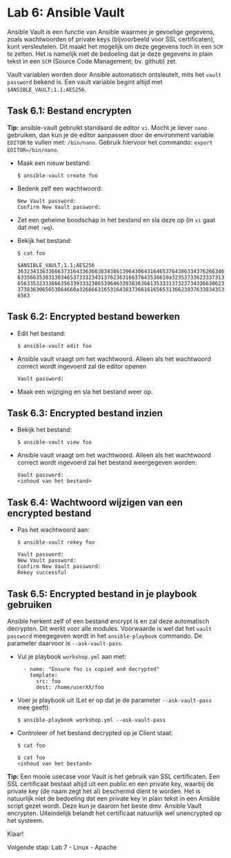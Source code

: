 # Lab 6: Ansible Vault

Ansible Vault is een functie van Ansible waarmee je gevoelige gegevens, zoals wachtwoorden of private keys (bijvoorbeeld voor SSL certificaten), kunt versleutelen. Dit maakt het mogelijk om deze gegevens toch in een ``SCM`` te zetten. Het is namelijk niet de bedoeling dat je deze gegevens in plain tekst in een ``SCM`` (Source Code Management; bv. github) zet.

Vault variablen worden door Ansible automatisch ontsleutelt, mits het ``vault password`` bekend is. Een vault variable begint altijd met ``$ANSIBLE_VAULT;1.1;AES256``.


## Task 6.1: Bestand encrypten

**Tip:** ansible-vault gebruikt standaard de editor ``vi``. Mocht je liever ``nano`` gebruiken, dan kun je de editor aanpassen door de environment variable ``EDITOR`` te vullen met: ``/bin/nano``. Gebruik hiervoor het commando: ``export EDITOR=/bin/nano``.

* Maak een nieuw bestand:

  ``$ ansible-vault create foo``

* Bedenk zelf een wachtwoord:

  ```
  New Vault password:
  Confirm New Vault password:
  ```

* Zet een geheime boodschap in het bestand en sla deze op (in ``vi`` gaat dat met ``:wq``).
* Bekijk het bestand:

  ``$ cat foo``
  
  ```
  $ANSIBLE_VAULT;1.1;AES256
  36323433633666373164336366383438613964306431646537643863343762663465376265326337
  6335663530313034653733323431376236316637643536610a323537336233373139363538383438
  65633532333866356339333238653964633938363661353331373237343366306239313632623935
  3738363065653864660a326666316531643837366161656531366239376338343534336230613832
  6563
  ```

## Task 6.2: Encrypted bestand bewerken

* Edit het bestand:

  ``$ ansible-vault edit foo``

* Ansible vault vraagt om het wachtwoord. Alleen als het wachtwoord correct wordt ingevoerd zal de editor openen

  ```
  Vault password:
  ```

* Maak een wijziging en sla het bestand weer op.


## Task 6.3: Encrypted bestand inzien

* Bekijk het bestand:

  ``$ ansible-vault view foo``

* Ansible vault vraagt om het wachtwoord. Alleen als het wachtwoord correct wordt ingevoerd zal het bestand weergegeven worden:

  ```
  Vault password:
  <inhoud van het bestand>
  ```

## Task 6.4: Wachtwoord wijzigen van een encrypted bestand

* Pas het wachtwoord aan:

  ``$ ansible-vault rekey foo``
  
   ```
   Vault password:
   New Vault password:
   Confirm New Vault password:
   Rekey successful
   ```

## Task 6.5: Encrypted bestand in je playbook gebruiken

Ansible herkent zelf of een bestand encrypt is en zal deze automatisch decrypten. Dit werkt voor alle modules. Voorwaarde is wel dat het ``vault password`` meegegeven wordt in het ``ansible-playbook`` commando. De parameter daarvoor is ``--ask-vault-pass``.

* Vul je playbook ``workshop.yml`` aan met:

  ```
    - name: "Ensure foo is copied and decrypted"
      template:
        src: foo
        dest: /home/userXX/foo 
  ```

* Voer je playbook uit (Let er op dat je de parameter ``--ask-vault-pass`` mee geeft):

  ``$ ansible-playbook workshop.yml --ask-vault-pass``

* Controleer of het bestand decrypted op je Client staat:

  ``$ cat foo``
  
  ```
  $ cat foo 
  <inhoud van het bestand>
  ```

**Tip:** Een mooie usecase voor Vault is het gebruik van SSL certificaten. Een SSL certificaat bestaat altijd uit een public en een private key, waarbij de private key (de naam zegt het al) beschermd dient te worden. Het is natuurlijk niet de bedoeling dat een private key in plain tekst in een Ansible script gezet wordt. Deze kun je daarom het beste dmv. Ansible Vault encrypten. Uiteindelijk belandt het certificaat natuurlijk wel unencrypted op het systeem.

Klaar!

Volgende stap: Lab 7 - Linux - Apache

